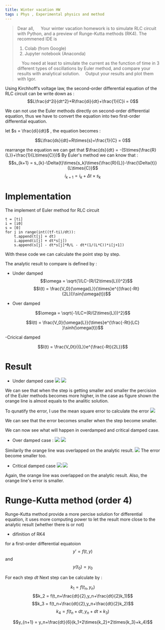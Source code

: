 ```yaml
---
title: Winter vacation HW
tags : Phys , Experimental physics and method
---
```


> Dear all,
> &emsp; Your winter vacation homework is to simulate RLC circuit with Python,
> and a preview of  Runge-Kutta methods (RK4).
> The recommened IDE is
> 1.    Colab (from Google)
> 2.    Jupyter notebook (Anaconda)
> 
> &emsp;You need at least to simulate the current as the function of time in 3 different types of oscillations     by Euler method, and compare your results with analytical solution.
> &emsp;Output your results and plot them with Igor.


Using Kirchhoff’s voltage law, the second-order differential equation of the RLC circuit can be write down as :    
$$L\frac{d^2i}{dt^2}+R\frac{di}{dt}+\frac{1}{C}i = 0$$

We can not use the Euler methods directly on second-order differential equation, thus we have to convert the equation into two first-order differential equation.

let $s = \frac{di}{dt}$ , the equation becomes : 

$$L\frac{ds}{dt}+R\times{s}+\frac{1}{C} = 0$$

rearrange the equation we can get that $\frac{ds}{dt} = -(S\times{\frac{R}{L}}+\frac{1}{L\times{C}})$
By Euler's method we can know that : 
$$s_{k+1} = s_{k}-\Delta{t}\times{s_k}\times{\frac{R}{L}}-\frac{\Delta{t}}{L\times{C}}$$
$$i_{k+1} = i_k + \Delta{t}\times{s_k}$$
# Implementation
The implement of Euler method for RLC circuit
```python=
t = [ti]
i = [i0]
s = [0]
for j in range(int((tf-ti)/dt)):
    t.append(t[j] + dt)
    i.append(i[j] + dt*s[j])
    s.append(s[j] - dt*s[j]*R/L - dt*(1/(L*C))*i[j+1])
```

With these code we can calculate the point step by step. 

The analytic result to compare is defined by : 
- Under damped
$$\omega = \sqrt{1/LC-(R/(2\times{L}))^2}$$
$$I(t) = \frac{V_0}{\omega{L}}{\times}e^{(\frac{-Rt}{2L})}\sin(\omega{t})$$

- Over damped

$$\omega = \sqrt{-1/LC+(R/(2\times{L}))^2}$$

$$I(t) = \frac{V_0}{\omega{L}}{\times}e^{\frac{-Rt}{LC} }\sinh(\omega{t})$$

-Cricical damped

$$I(t) = \frac{V_0t}{{L}}e^{\frac{-Rt}{2L}}$$

# Result
- Under damped case
![](https://i.imgur.com/HW9i07p.png)
![](https://i.imgur.com/a1I6kg2.png)

We can see that when the step is getting smaller and smaller the percision of the Euler methods becomes more higher, in the case as figure shown the orange line is almost equals to the analitic solution.

To qunatify the error, I use the mean square error to calculate the error
![](https://i.imgur.com/tChfSzW.png)

We can see that the error becomes smaller when the step become smaller.

We can now see what will happen in overdamped and critical damped case.

- Over damped case :
![](https://i.imgur.com/7OIcftW.png)
![](https://i.imgur.com/Dx8mAHS.png)

Similarily the orange line was overlapped on the analytic result.
![](https://i.imgur.com/hiEPiG9.png)
The error become smaller too.
- Critical damped case
![](https://i.imgur.com/MKSzvYl.png)
![](https://i.imgur.com/ztcvTdk.png)

Again, the orange line was overlapped on the analytic result.
Also, the orange line's error is smaller.

# Runge-Kutta method (order 4)
Runge-Kutta method provide a more percise solution for differential equation, it uses more computing power to let the result more close to the analytic result (whether there is or not)

- difinition of RK4

for a first-order differential equatoion
$$y'=f(t,y)$$ and $$y(t_0)=y_0$$

For each step $dt$
Next step can be calculate by : 

$$k_1 = f(t_n,y_n)$$
$$k_2 = f(t_n+\frac{dt}{2},y_n+\frac{dt}{2}k_1)$$
$$k_3 = f(t_n+\frac{dt}{2},y_n+\frac{dt}{2}k_2)$$
$$k_4 = f(t_n+dt,y_n+dt\times{k_3})$$

$$y_{n+1} = y_n+\frac{dt}{6}(k_1+2\times{k_2}+2\times{k_3}+k_4)$$